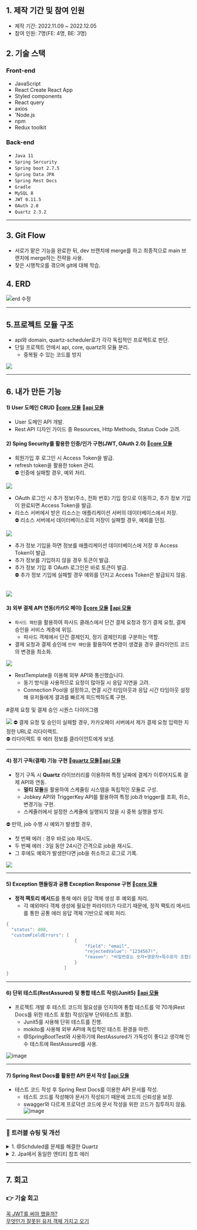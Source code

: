 ## 1. 제작 기간 및 참여 인원
- 제작 기간: 2022.11.09 ~ 2022.12.05
- 참여 인원: 7명(FE: 4명, BE: 3명)

## 2. 기술 스택
### Front-end
  - JavaScript
  -  React Create React App
  -  Styled components
  -  React query
  -  axios
  -  'Node.js
  -  npm
  -  Redux toolkit

### Back-end
- `Java 11`
- `Spring Sercurity`
- `Spring boot 2.7.5`
- `Spring Data JPA`
- `Spring Rest Docs`
- `Gradle`
- `MySQL 8`
- `JWT 0.11.5`
- `OAuth 2.0`
- `Quartz 2.3.2`

---
## 3. Git Flow
- 서로가 맡은 기능을 완료한 뒤, dev 브랜치에 merge를 하고 최종적으로 main 브랜치에 merge하는 전략을 사용.
- 잦은 시행착오를 겪으며 git에 대해 학습.   


## 4. ERD

![erd 수정](https://user-images.githubusercontent.com/106965005/228384360-5a59318c-74c4-4449-9717-f097a6903ee3.png)

---
## 5.프로젝트 모듈 구조
  - api와 domain, quartz-scheduler로가 각각 독립적인 프로젝트로 판단.
  - 단일 프로젝트 안에서 api, core, quartz의 모듈 분리.
    - 중복될 수 있는 코드를 방지
  

![](https://github.com/choizz156/pillivery/blob/904ee15bce3430ef9ef0a4fab8e65b448748f9e2/image/%E1%84%86%E1%85%A9%E1%84%83%E1%85%B2%E1%86%AF%20%E1%84%83%E1%85%A1%E1%84%8B%E1%85%B5%E1%84%8B%E1%85%A5%E1%84%80%E1%85%B3%E1%84%85%E1%85%A2%E1%86%B7.jpg)

---

## 6. 내가 만든 기능
#### 1) User 도메인 CRUD 📌[core 모듈](https://github.com/choizz156/pilivery/tree/main/server/module-core/src/main/java/com/team33/modulecore/domain/user) 📌[api 모듈](https://github.com/choizz156/pillivery/blob/main/server/module-api/src/main/java/com/team33/moduleapi/controller/user/UserController.java)

- User 도메인 API 개발.
- Rest API 디자인 가이드 중 Resources, Http Methods, Status Code 고려.



#### 2) Sping Security를 활용한 인증/인가 구현(JWT, OAuth 2.0) 📌[core 모듈](https://github.com/choizz156/pilivery/tree/main/server/module-core/src/main/java/com/team33/modulecore/global/security)
- 회원가입 후 로그인 시 Access Token을 발급.</br>
- refresh token을 활용한 token 관리.</br>
⛔️ 인증에 실패할 경우, 예외 처리.
  
![](https://github.com/choizz156/pillivery/blob/5484b755fba956a825bdcba2867269f198e035d2/image/secuirty%20diagram.jpeg)

- OAuth 로그인 시 추가 정보(주소, 전화 번호) 기입 창으로 이동하고, 추가 정보 기입이 완료되면 Access Token을 발급. 
- 리소스 서버에서 받은 리소스는 애플리케이션 서버의 데이터베이스에서 저장.</br>
⛔️ 리소스 서버에서 데이터베이스로의 저장이 실패할 경우, 예외를 던짐.
    
![](https://github.com/choizz156/pillivery/blob/5484b755fba956a825bdcba2867269f198e035d2/image/oauth2-sequence.jpg)


  - 추가 정보 기입을 하면 정보를 애플리케이션 데이터베이스에 저장 후 Access Token이 발급.
  - 추가 정보를 기입하지 않을 경우 토큰이 발급.
  - 추가 정보 기입 후 OAuth 로그인은 바로 토큰이 발급.</br>
  ⛔️ 추가 정보 기입에 실패할 경우 예외를 던지고 Access Token은 발급되지 않음.
    
![](https://github.com/choizz156/pillivery/blob/0fb84ed151e7ac9097764497d12ec676d4d81117/image/%E1%84%8E%E1%85%AE%E1%84%80%E1%85%A1%E1%84%8C%E1%85%A5%E1%86%BC%E1%84%87%E1%85%A9%20diagram.jpg)
---  
#### 3) 외부 결제 API 연동(카카오 페이) 📌[core 모듈](https://github.com/choizz156/pilivery/tree/main/server/module-core/src/main/java/com/team33/modulecore/domain/payment) 📌[api 모듈](https://github.com/choizz156/pillivery/blob/main/server/module-api/src/main/java/com/team33/moduleapi/controller/payment/PayController.java)
  - `파사드 패턴`을 활용하여 파사드 클래스에서 단건 결제 요청과 정기 결제 요청, 결제 승인을 서비스 계층에 위임.
     - 파사드 객체에서 단건 결제인지, 정기 결제인지를 구분하는 역할.   
  - 결제 요청과 결제 승인에 `전략 패턴`을 활용하여 변경이 생겼을 경우 클라이언트 코드의 변경을 최소화.

  ![](https://github.com/choizz156/pillivery/blob/5484b755fba956a825bdcba2867269f198e035d2/image/%EA%B2%B0%EC%A0%9C%ED%81%B4%EB%9E%98%EC%8A%A4%20%EB%8B%A4%EC%96%B4%EA%B7%B8%EB%9E%A8.jpg)
  
  - RestTemplate을 이용해 외부 API와 통신했습니다.
    - 동기 방식을 사용하므로 요청이 많아질 시 응답 지연을 고려.
    - Connection Pool을 설정하고, 연결 시간 타임아웃과 응답 시간 타임아웃 설정해 유저들에게 결과를 빠르게 피드백하도록 구현.

 #결제 요청 및 결제 승인 시퀀스 다이어그램

![](https://github.com/choizz156/pillivery/blob/5484b755fba956a825bdcba2867269f198e035d2/image/%EA%B2%B0%EC%A0%9C%20%EC%8B%9C%ED%80%80%EC%8A%A4.jpg)
  ⛔️ 결제 요청 및 승인이 실패할 경우, 카카오페이 서버에서 제가 결제 요청 입력한 지정한 URL로 리다이렉트.</br>
  ⛔️ 리다이렉트 후 에러 정보를 클라이언트에게 보냄.


---
  
#### 4) 정기 구독(결제) 기능 구현 📌[quartz 모듈](https://github.com/choizz156/pilivery/tree/main/server/module-quartz/src/main/java/com/team33/modulequartz/subscription)📌[api 모듈](https://github.com/choizz156/pillivery/blob/main/server/module-api/src/main/java/com/team33/moduleapi/controller/Scheduler/ScheduleController.java)
- 정기 구독 시 **Quartz** 라이브러리를 이용하여 특정 날짜에 결제가 이루어지도록 결제 API와 연동.
    - **멀티 모듈**을 활용하여 스케쥴링 시스템을 독립적인 모듈로 구성.
    - Jobkey API와 TriggerKey API를 활용하여 특정 job과 trigger를 조회, 취소, 변경기능 구현.
    - 스케쥴러에서 설정한 스케쥴에 실행되지 않을 시 중복 실행을 방지.
      
⛔️ 만약, job 수행 시 예외가 발생할 경우,
  - 첫 번째 에러 : 경우 바로 job 재시도.
  - 두 번째 에러 : 3일 동안 24시간 간격으로 job을 재시도.
  - 그 후에도 예외가 발생한다면 job을 취소하고 로그로 기록.
      
![](https://github.com/choizz156/pillivery/blob/6db8979f27cc751349ffd8bf51600cb30a1c9398/image/%E1%84%8C%E1%85%A5%E1%86%BC%E1%84%80%E1%85%B5%E1%84%80%E1%85%A7%E1%86%AF%E1%84%8C%E1%85%A6%20%E1%84%89%E1%85%B5%E1%84%8F%E1%85%AF%E1%86%AB%E1%84%89%E1%85%B3%202.jpg)

---
#### 5) Exception 핸들링과 공통 Exception Response 구현 📌[core 모듈](https://github.com/choizz156/pilivery/tree/main/server/module-core/src/main/java/com/team33/modulecore/global/exception)
- **정적 팩토리 메서드**를 통해 에러 응답 객체 생성 후 예외를 처리.
  - 각 예외마다 객체 생성에 필요한 파라미터가 다르기 때문에, 정적 팩토리 메서드를 통한 공통 에러 응답 객체 기반으로 예외 처리. 
```java
{
  "status": 400,
  "customFieldErrors": [
                          {
                              "field": "email",
                              "rejectedValue": "1234567!",
                              "reason": "비밀번호는 숫자+영문자+특수문자 조합으로 8자리 이상이어야 합니다."
                          }
                      ]
}
```
---
#### 6) 단위 테스트(RestAssured) 및 통합 테스트 작성(Junit5) 📌[api 모듈](https://github.com/choizz156/pillivery/tree/main/server/module-api/src/test/java/com/team33/moduleapi/controller)

- 프로젝트 개발 후 테스트 코드의 필요성을 인지하여 통합 테스트를 약 70개(Rest Docs를 위한 테스트 포함) 작성(일부 단위테스트 포함).
    - Junit5를 사용해 단위 테스트를 진행.
    - mokito를 사용해 외부 API에 독립적인 테스트 환경을 마련.
    - @SpringBootTest와 사용하기에 RestAssured가 가독성이 좋다고 생각해 인수 테스트에 RestAssured를 사용.
  

![image](https://github.com/choizz156/pillivery/assets/106965005/a6e6c7c6-ee01-4e39-af68-9b894f6e39cd)


---

#### 7) Spring Rest Docs를 활용한 API 문서 작성 📌[api 모듈](https://github.com/choizz156/pillivery/tree/main/server/module-api/src/test/java/com/team33/moduleapi/docs)
- 테스트 코드 작성 후 Spring Rest Docs를 이용한 API 문서를 작성.
    - 테스트 코드를 작성해야 문서가 작성되기 때문에 코드의 신뢰성을 보장.
    - swagger와 다르게 프로덕션 코드에 문서 작성을 위한 코드가 침투하지 않음.
  ![image](https://github.com/choizz156/pillivery/assets/106965005/1d8cf440-66db-4577-a79a-edd49b52d09f)

---
### 📌 트러블 슈팅 및 개선

<details>
<summary>1. @Schduled를 문제를 해결한 Quartz</summary>
<div markdown="1">

#### (1) **트러블 및 트러블의 원인**

- Spring의 @Scheduled을 이용하여 스케쥴링을 시도했지만, 몇 가지 문제가 있었습니다.

#### a. 구독 주기 변경 문제

- 유저가 구독 주기 변경 시, 첫 정기 결제일을 기준으로 주기를 변경해야 했습니다.
- @Scheduled를 사용하여 런타임 환경에서 구독 주기를 변경하려면, 기존 스케쥴을 null로 변경 후 변경 시점을 기준으로 새로운 스케쥴을 다시 할당해야 했습니다.
- 이렇게 되면, 첫 정기 결제일을 기준으로 구독 주기 변경이 불가능했습니다.

#### b. 특정 스케쥴러 조회 문제

- 만약 유저가 본인의 정기 구독 주기를 변경하거나 구독을 취소한다면, 애플리케이션에서 그 유저에 할당된 스케쥴러를 조회 후 처리해야합니다.
- @Scheduled 사용 시 특정 스케쥴러를 조회하는 방법이 없었습니다.

#### (2) **해결 방법**
- Spring Batch를 학습하기엔 주어진 시간에 비해 학습 비용이 크다고 생각하여 Quartz를 선택했습니다.
- `Quartz`의 Trigger API 사용함으로써 런타임 환경에서 첫 정기 구독일을 기준으로 구독 주기를 변경시킬 수 있었습니다.
- `Quartz` JobKey API를 사용함으로써 특정 스케쥴러 조회가 가능했습니다.
>  [정기 배송 구현에 scheduler 사용](https://velog.io/@choizz/%ED%8C%80-%ED%94%84%EB%A1%9C%EC%A0%9D%ED%8A%B8%EC%97%90%EC%84%9C-%EC%A0%95%EA%B8%B0-%EB%B0%B0%EC%86%A1-%EA%B5%AC%ED%98%84%EC%97%90-Scheduler-%EC%82%AC%EC%9A%A9)</br> [정기 배송 구현에 quartz 사용](https://velog.io/@choizz/%ED%8C%80-%ED%94%84%EB%A1%9C%EC%A0%9D%ED%8A%B8%EC%97%90%EC%84%9C-%EC%A0%95%EA%B8%B0-%EA%B2%B0%EC%A0%9C-%EA%B5%AC%ED%98%84-Quartz.-v2)</br>

</div>
</details>

<details>
<summary>2. Jpa에서 동일한 엔티티 참조 에러</summary>
<div markdown="1">

#### (1) **문제 상황**

- Quartz를 사용하여 정기 결제 Job을 구현할 때, 첫 번째 정기 결제 때 사용된 order 객체의 정보들을 그대로 복사해서 다음 정기 결제 때 사용해야 했습니다.
- 처음에 첫 결제 때 사용한 order 엔티티를 가지고 와서 그대로 사용하려 했지만 에러가 발생했습니다.
    - `(org.hibernate.HibernateException: Found shared references to a collection)`

#### (2) **문제의 원인**

- `swallow copy`를 함으로써 원본 엔티티와 복사한 엔티티가 **Heap에서 동일한 주솟값**을 참조했습니다.
- 하지만, 하이버네이트에서 이미 영속화된 엔티티와 동일한 주솟값을 가지는 엔티티를 또 다시 영속화할 수 없었습니다.

#### (3) **해결 방법**

- order 엔티티에 deep copy를 위한 생성자를 추가하여 `deep copy` 했습니다.

#### (4) **알게된 점**

- Java에서 copy에 관한 개념에 대해 학습했습니다.
- JPA에서 동일한 엔티티는 영속화 할 수 없다는 것을 알게 됐습니다.

> [deep copy와 swallow copy](https://velog.io/@choizz/Java에서-deep-copy와-swallow-copy#swallow-copy얕은-복사)</br>

</div>
</details>

---

## 7. 회고
### 👉 기술 회고
[꼭 JWT를 써야 했을까?](https://velog.io/@choizz/%ED%9A%8C%EA%B3%A0-JWT%EB%A5%BC-%EA%BC%AD-%EC%8D%A8%EC%95%BC%EB%90%90%EC%9D%84%EA%B9%8C)</br>
[무엇인가 잘못된 유저 객체 가지고 오기](https://velog.io/@choizz/%ED%9A%8C%EA%B3%A0-%EB%AC%B4%EC%97%87%EC%9D%B8%EA%B0%80-%EC%9E%98%EB%AA%BB%EB%90%9C-%EA%B2%83-%EA%B0%99%EC%9D%80-User-%EA%B0%9D%EC%B2%B4-%EA%B0%80%EC%A0%B8%EC%98%A4%EA%B8%B0)</br>


